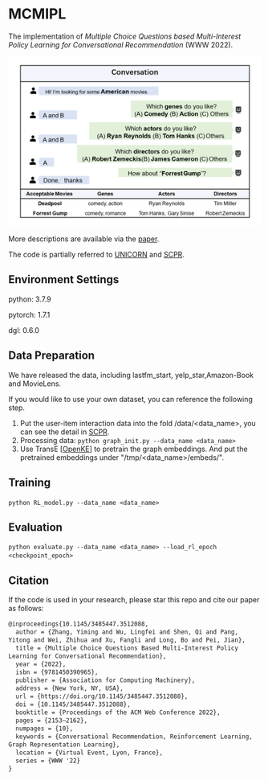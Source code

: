 # MCMIPL

The implementation of _Multiple Choice Questions based Multi-Interest Policy Learning for Conversational Recommendation_ (WWW 2022). 

<img src="images/case.png" alt="introduction" style="zoom:50%;" />

More descriptions are available via the [paper](https://arxiv.org/pdf/2112.11775.pdf).

The code is partially referred to [UNICORN](https://github.com/dengyang17/unicorn) and [SCPR](https://github.com/farrecall/SCPR).

## Environment Settings
python: 3.7.9

pytorch: 1.7.1 

dgl: 0.6.0

## Data Preparation
We have released the data, including lastfm_start, yelp_star,Amazon-Book and MovieLens.

If you would like to use your own dataset, you can reference the following step.
1. Put the user-item interaction data into the  fold /data/<data_name>, you can see the detail in [SCPR](https://github.com/farrecall/SCPR).
2. Processing data: `python graph_init.py --data_name <data_name>`
3. Use TransE [[OpenKE](https://github.com/thunlp/OpenKE)] to pretrain the graph embeddings. And put the pretrained embeddings under "/tmp/<data_name>/embeds/".


## Training
`python RL_model.py --data_name <data_name>`

## Evaluation
`python evaluate.py --data_name <data_name> --load_rl_epoch <checkpoint_epoch>`

## Citation
If the code is used in your research, please star this repo and cite our paper as follows:
```
@inproceedings{10.1145/3485447.3512088,
  author = {Zhang, Yiming and Wu, Lingfei and Shen, Qi and Pang, Yitong and Wei, Zhihua and Xu, Fangli and Long, Bo and Pei, Jian},
  title = {Multiple Choice Questions Based Multi-Interest Policy Learning for Conversational Recommendation},
  year = {2022},
  isbn = {9781450390965},
  publisher = {Association for Computing Machinery},
  address = {New York, NY, USA},
  url = {https://doi.org/10.1145/3485447.3512088},
  doi = {10.1145/3485447.3512088},
  booktitle = {Proceedings of the ACM Web Conference 2022},
  pages = {2153–2162},
  numpages = {10},
  keywords = {Conversational Recommendation, Reinforcement Learning, Graph Representation Learning},
  location = {Virtual Event, Lyon, France},
  series = {WWW '22}
}


```
